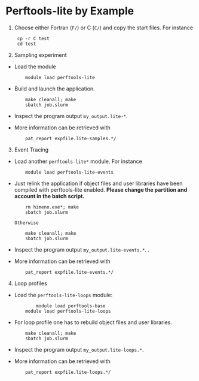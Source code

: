 # Perftools-lite by Example

1. Choose either Fortran (`F/`) or C (`C/`) and copy the start files. For instance

		cp -r C test
		cd test

2. Sampling experiment

  * Load the module
	
			module load perftools-lite

  * Build and launch the application.

			make cleanall; make
			sbatch job.slurm

  * Inspect the program output `my_output.lite-*`. 

  * More information can be retrieved with 

			pat_report expfile.lite-samples.*/

3. Event Tracing

  * Load another `perftools-lite*` module. For instance

			module load perftools-lite-events
		
  * Just relink the application if object files and user libraries have been compiled with perftools-lite enabled. **Please change the partition and account in the batch script.**

			rm himeno.exe*; make
			sbatch job.slurm        

   		Otherwise

			make cleanall; make
			sbatch job.slurm

  * Inspect the program output `my_output.lite-events.*`. .

  * More information can be retrieved with

        	pat_report expfile.lite-events.*/


4. Loop profiles

  * Load the `perftools-lite-loops` module:

    	        module load perftools-base
        	module load perftools-lite-loops

  * For loop profile one has to rebuild object files and user libraries.

			make cleanall; make
			sbatch job.slurm

  * Inspect the program output `my_output.lite-loops.*`.

  * More information can be retrieved with

        	pat_report expfile.lite-loops.*/




